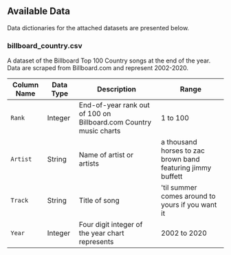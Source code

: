 Available Data
-----------------------

Data dictionaries for the attached datasets are presented below.

### billboard_country.csv

A dataset of the Billboard Top 100 Country songs at the end of the year. Data are scraped from Billboard.com and represent 2002-2020.

| Column Name | Data Type | Description | Range |
|-------------|-----------|-----------|-------------|
| `Rank` | Integer | End-of-year rank out of 100 on Billboard.com Country music charts |  1 to 100 |
| `Artist` | String | Name of artist or artists | a thousand horses to zac brown band featuring jimmy buffett  |
| `Track` | String | Title of song | 'til summer comes around to yours if you want it |
| `Year` | Integer | Four digit integer of the year chart represents | 2002 to 2020 |
